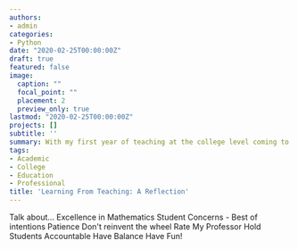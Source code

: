 ```yaml
---
authors:
- admin
categories:
- Python
date: "2020-02-25T00:00:00Z"
draft: true
featured: false
image:
  caption: ""
  focal_point: ""
  placement: 2
  preview_only: true
lastmod: "2020-02-25T00:00:00Z"
projects: []
subtitle: ''
summary: With my first year of teaching at the college level coming to a close, what did I learn? What lessons can I carry with me for the rest of my professional career?
tags:
- Academic
- College
- Education
- Professional
title: 'Learning From Teaching: A Reflection'
---
```


Talk about...
Excellence in Mathematics
Student Concerns - Best of intentions
Patience
Don't reinvent the wheel
Rate My Professor
Hold Students Accountable
Have Balance
Have Fun!